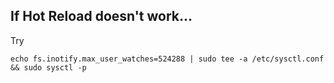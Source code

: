## If Hot Reload doesn't work...
Try 
```
echo fs.inotify.max_user_watches=524288 | sudo tee -a /etc/sysctl.conf && sudo sysctl -p
```